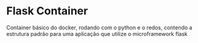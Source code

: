 # Flask Container
Container básico do docker, rodando com o python e o redos, contendo a estrutura padrão para uma aplicação que utilize o microframework flask
